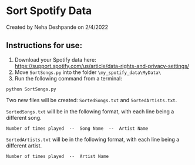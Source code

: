# Sort Spotify Data

Created by Neha Deshpande on 2/4/2022

## Instructions for use:

1. Download your Spotify data here: https://support.spotify.com/us/article/data-rights-and-privacy-settings/
2. Move `SortSongs.py` into the folder `\my_spotify_data\MyData\`
3. Run the following command from a terminal:

```
python SortSongs.py
```

Two new files will be created: `SortedSongs.txt` and `SortedArtists.txt`.

`SortedSongs.txt` will be in the following format, with each line being a different song.
```
Number of times played  --  Song Name  --  Artist Name
```
`SortedArtists.txt` will be in the following format, with each line being a different artist.
		
```
Number of times played  --  Artist Name
```
